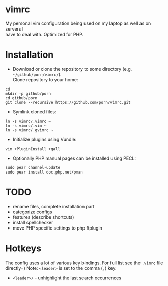 # vimrc                                                                                                                                                                                                              
                                                                                                                                                                                                                     
My personal vim configuration being used on my laptop as well as on servers I                                                                                                                                                                      
have to deal with. Optimized for PHP.                                                                                                                                                                                                              
                                                                                                                                                                                                                                                   
# Installation                                                                                                                                                                                                                                     
                                                                                                                                                                                                                                                   
* Download or clone the repository to some directory (e.g. `~/github/porn/vimrc/`).                                                                                                                                                                
Clone repository to your home:                                                                                                                                                                                                                     

```
cd
mkdir -p github/porn
cd github/porn
git clone --recursive https://github.com/porn/vimrc.git
```

* Symlink cloned files:

```
ln -s vimrc/.vimrc ~
ln -s vimrc/.vim ~
ln -s vimrc/.gvimrc ~
```

* Initialize plugins using Vundle:

```
vim +PluginInstall +qall
```

* Optionally PHP manual pages can be installed using PECL:

```
sudo pear channel-update
sudo pear install doc.php.net/pman
```

# TODO
 - rename files, complete installation part
 - categorize configs
 - features (describe <Fx> shortcuts)
 - install spellchecker
 - move PHP specific settings to php ftplugin

# Hotkeys

The config uses a lot of various key bindings. For full list see the `.vimrc` file directly=)
Note: `<leader>` is set to the comma (`,`) key.

 - `<leader>/` - unhighlight the last search occurrences
